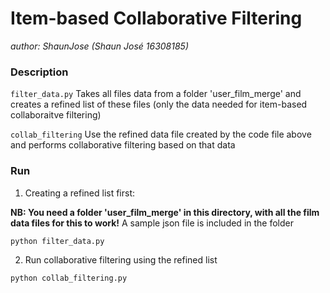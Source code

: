 # Item-based Collaborative Filtering    
*author: ShaunJose (Shaun José 16308185)*

### Description   

`filter_data.py`
Takes all files data from a folder 'user_film_merge' and creates a refined list of these files (only the data needed for item-based collaboraitve filtering)   

`collab_filtering`
Use the refined data file created by the code file above and performs collaborative filtering based on that data


### Run     

1. Creating a refined list first:     

**NB: You need a folder 'user_film_merge' in this directory, with all the film data files for this to work!** A sample json file is included in the folder   

```
python filter_data.py
```

2. Run collaborative filtering using the refined list   
```
python collab_filtering.py
```
